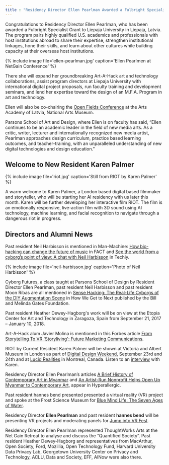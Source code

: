 ```yaml
---
title : "Residency Director Ellen Pearlman Awarded a Fulbright Specialist Grant"
---
```


Congratulations to Residency Director Ellen Pearlman, who has been awarded a Fulbright Specialist Grant to Liepaja University in Liepaja, Latvia. The program pairs highly qualified U.S. academics and professionals with host institutions abroad to share their expertise, strengthen institutional linkages, hone their skills, and learn about other cultures while building capacity at their overseas host institutions.

{% include image file='ellen-pearlman.jpg'
   caption='Ellen Pearlmen at NetGain Conference' %}

There she will expand her groundbreaking Art-A-Hack art and technology collaborations, assist program directors at Liepaja University with international digital project proposals, run faculty training and development seminars, and lend her expertise toward the design of an M.F.A. Program in art and technology.

<!--excerpt-ends-->

Ellen will also be co-chairing the [Open Fields Conference](http://festival2017.rixc.org/) at the Arts Academy of Latvia, National Arts Museum.

Parsons School of Art and Design, where Ellen is on faculty has said, “Ellen continues to be an academic leader in the field of new media arts. As a critic, writer, lecturer and internationally recognized new media artist, Pearlman approaches design curriculum, practice based learning outcomes, and teacher-training, with an unparalleled understanding of new digital technologies and design education.”

## Welcome to New Resident Karen Palmer

{% include image file='riot.jpg'
   caption='Still from RIOT by Karen Palmer' %}

A warm welcome to Karen Palmer, a London based digital based filmmaker and storyteller, who will be starting her AI residency with us later this month. Karen will be further developing her interactive film RIOT. The film is an emotionally responsive, live-action film with 3D sound using AI technology, machine learning, and facial recognition to navigate through a dangerous riot in progress.

## Directors and Alumni News

Past resident Neil Harbisson is mentioned in Man-Machine: [How bio-hacking can change the future of music](http://www.factmag.com/2017/08/20/how-bio-hacking-can-change-the-future-of-music/) in FACT and [See the world from a cyborg’s point of view: A chat with Neil Harbisson](https://www.techly.com.au/2017/08/25/world-cyborgs-point-of-view-neil-harbisson/) in Techly.

{% include image file='neil-harbisson.jpg'
   caption='Photo of Neil Harbisson' %}

Cyborg Futures, a class taught at Parsons School of Design by Resident Director Ellen Pearlman, past resident Neil Harbisson and past resident Moon Ribas are all mentioned in [Sense Hacking: The Real-Life Cyborgs of the DIY Augmentation Scene](https://howwegettonext.com/sense-hacking-the-real-life-cyborgs-of-the-diy-augmentation-scene-e339ac9855bf) in How We Get to Next published by the Bill and Melinda Gates Foundation.

Past resident Heather Dewey-Hagborg's work will be on view at the Etopia Center for Art and Technology in Zaragoza, Spain from September 21, 2017 – January 10, 2018.

Art-A-Hack alum Javier Molina is mentioned in this Forbes article [From Storytelling To VR 'Storyliving': Future Marketing Communications](https://www.forbes.com/sites/michellegreenwald/2017/07/31/from-storytelling-to-vr-storyliving-future-marketing-communications/2/#3c96e5abaa14).

RIOT by Current Resident Karen Palmer will be shown at Victoria and Albert Museum in London as part of [Digital Design Weekend](https://www.vam.ac.uk/event/dA7KWKAN/digital-design-weekend-2017), September 23rd and 24th and at [Lucid Realities](https://phi-centre.com/en/event/lucid-realities-en/) in Montreal, Canada. Listen to an [interview](https://phi-centre.com/en/post/en-lucid-realities-karen-palmer-riot/?utm_source=partenaire&utm_medium=social&utm_campaign=karenpalmer) with Karen.

Residency Director Ellen Pearlman’s articles [A Brief History of Contemporary Art in Myanmar](https://hyperallergic.com/374488/a-brief-history-of-contemporary-art-in-myanmar/) and [An Artist-Run Nonprofit Helps Open Up Myanmar to Contemporary Art](https://hyperallergic.com/384403/myanmar-contemporary-art-new-zero/), appear in Hyperallergic.

Past resident hannes bend presented presented a virtual reality (VR) project and spoke at the Frost Science Museum for [Blue Mind Life: The Seven Ages of Water](http://www.frostscience.org/event/blue-mind-life-seven-ages-water/).  

Residency Director **Ellen Pearlman** and past resident **hannes bend** will be presenting VR projects and moderating panels for [Jump into VR Fest](https://www.jumpintovrfest.com/).

Residency Director Ellen Pearlman represented ThoughtWorks Arts at the Net Gain Retreat to analyse and discuss the “Quantified Society”. Past resident Heather Dewey-Hagborg and representatives from MacArthur, Open Society, Ford, Mozillia, Open Technology Fund, Harvard University Data Privacy Lab, Georgetown University Center on Privacy and Technology, ACLU, Data and Society, EFF, AINow were also there.